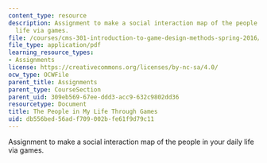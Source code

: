 ```yaml
---
content_type: resource
description: Assignment to make a social interaction map of the people in your daily
  life via games.
file: /courses/cms-301-introduction-to-game-design-methods-spring-2016/db556bed56adf709002bfe61f9d79c11_MITCMS_301S16_Assigment1.pdf
file_type: application/pdf
learning_resource_types:
- Assignments
license: https://creativecommons.org/licenses/by-nc-sa/4.0/
ocw_type: OCWFile
parent_title: Assignments
parent_type: CourseSection
parent_uid: 309eb569-67ee-ddd3-acc9-632c9802dd36
resourcetype: Document
title: The People in My Life Through Games
uid: db556bed-56ad-f709-002b-fe61f9d79c11
---
```

Assignment to make a social interaction map of the people in your daily life via games.
